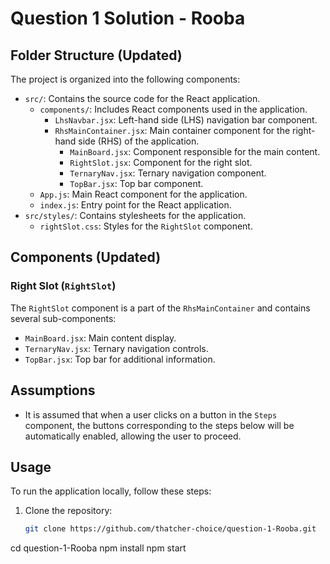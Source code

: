 # Question 1 Solution - Rooba

## Folder Structure (Updated)

The project is organized into the following components:

- `src/`: Contains the source code for the React application.
  - `components/`: Includes React components used in the application.
    - `LhsNavbar.jsx`: Left-hand side (LHS) navigation bar component.
    - `RhsMainContainer.jsx`: Main container component for the right-hand side (RHS) of the application.
      - `MainBoard.jsx`: Component responsible for the main content.
      - `RightSlot.jsx`: Component for the right slot.
      - `TernaryNav.jsx`: Ternary navigation component.
      - `TopBar.jsx`: Top bar component.
  - `App.js`: Main React component for the application.
  - `index.js`: Entry point for the React application.
- `src/styles/`: Contains stylesheets for the application.
  - `rightSlot.css`: Styles for the `RightSlot` component.

## Components (Updated)

### Right Slot (`RightSlot`)

The `RightSlot` component is a part of the `RhsMainContainer` and contains several sub-components:

- `MainBoard.jsx`: Main content display.
- `TernaryNav.jsx`: Ternary navigation controls.
- `TopBar.jsx`: Top bar for additional information.

## Assumptions

- It is assumed that when a user clicks on a button in the `Steps` component, the buttons corresponding to the steps below will be automatically enabled, allowing the user to proceed.


## Usage

To run the application locally, follow these steps:

1. Clone the repository:

   ```bash
   git clone https://github.com/thatcher-choice/question-1-Rooba.git
cd question-1-Rooba
npm install
npm start
